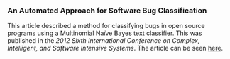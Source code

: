 ### An Automated Approach for Software Bug Classification
This article described a method for classifying bugs in open source programs using a Multinomial Naïve Bayes text classifier. This was published in the *2012 Sixth International Conference on Complex, Intelligent, and Software Intensive Systems*. The article can be seen [here](https://ieeexplore.ieee.org/abstract/document/6245635).
